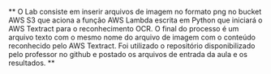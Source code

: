 ** 
O Lab consiste em inserir arquivos de imagem no formato png no bucket AWS S3 que aciona a função AWS Lambda escrita em Python que iniciará o AWS Textract para o reconhecimento OCR.
O final do processo é um arquivo texto com o mesmo nome do arquivo de imagem com o conteúdo reconhecido pelo AWS Textract.
Foi utilizado o repositório disponibilizado pelo professor no github e postado os arquivos de entrada da aula e os resultados.
**